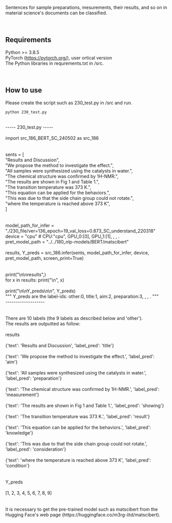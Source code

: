 Sentences for sample preparations, mesurements, their results, and so on in material science's documents can be classified.<br>
<br>
<br>
## Requirements
Python >= 3.8.5<br>
PyTorch (https://pytorch.org/), user ortical version<br>
The Python libraries in requrements.txt in /src.<br>
<br>
<br>
## How to use
Please create the script such as 230_test.py in /src and run.<br>
```
python 230_test.py
```
<br>
----- 230_test.py -----<br>
<br>
import src_186_BERT_SC_240502 as src_186<br>
<br>
<br>
sents = [<br>
            "Results and Discussion",<br>
            "We propose the method to investigate the effect.",<br>
            "All samples were synthesized using the catalysts in water.",<br>
            "The chemical structure was confirmed by 1H-NMR.",<br>
            "The results are shown in Fig 1 and Table 1.",<br>
            "The transition temperature was 373 K.",<br>
            "This equation can be applied for the behaviors.",<br>
            "This was due to that the side chain group could not rotate.",<br>
            "where the temperature is reached above 373 K",<br>
        ]<br>
<br>
<br>
model_path_for_infer = "./230_file/ver=136_epoch=19_val_loss=0.873_SC_understand_220318"<br>
device = "cpu"    # CPU:"cpu", GPU_0:[0], GPU_1:[1], , , .<br>
pret_model_path = "../../180_nlp-models/BERT/matscibert"<br>
<br>
results, Y_preds = src_186.infer(sents, model_path_for_infer, device, pret_model_path, screen_print=True)<br>
<br>
<br>
print("\n\nresults",)<br>
for x in results: print("\n", x)<br>
<br>
print("\n\nY_preds\n\n", Y_preds)<br>
""" Y_preds are the label-ids: other:0, title:1, aim:2, preparation:3, , , . """<br>
-------------------<br>
<br>
<br>
There are 10 labels (the 9 labels as described below and 'other').<br>
The results are outputted as follow:<br>
<br>
results<br>
<br>
 {'text': 'Results and Discussion', 'label_pred': 'title'}<br>
<br>
 {'text': 'We propose the method to investigate the effect.', 'label_pred': 'aim'}<br>
<br>
 {'text': 'All samples were synthesized using the catalysts in water.', 'label_pred': 'preparation'}<br>
<br>
 {'text': 'The chemical structure was confirmed by 1H-NMR.', 'label_pred': 'measurement'}<br>
<br>
 {'text': 'The results are shown in Fig 1 and Table 1.', 'label_pred': 'showing'}<br>
<br>
 {'text': 'The transition temperature was 373 K.', 'label_pred': 'result'}<br>
<br>
 {'text': 'This equation can be applied for the behaviors.', 'label_pred': 'knowledge'}<br>
<br>
 {'text': 'This was due to that the side chain group could not rotate.', 'label_pred': 'consideration'}<br>
<br>
 {'text': 'where the temperature is reached above 373 K', 'label_pred': 'condition'}<br>
<br>
<br>
Y_preds<br>
<br>
 [1, 2, 3, 4, 5, 6, 7, 8, 9]<br>
<br>
<br>
It is necessary to get the pre-trained model such as matscibert from the Hugging Face's web page (https://huggingface.co/m3rg-iitd/matscibert).<br>
<br>
<br>
